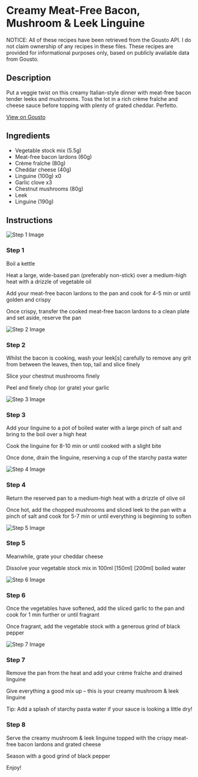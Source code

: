 # Creamy Meat-Free Bacon, Mushroom & Leek Linguine

NOTICE: All of these recipes have been retrieved from the Gousto API. I do not claim ownership of any recipes in these files. These recipes are provided for informational purposes only, based on publicly available data from Gousto.

## Description

Put a veggie twist on this creamy Italian-style dinner with meat-free bacon tender leeks and mushrooms. Toss the lot in a rich crème fraîche and cheese sauce before topping with plenty of grated cheddar. Perfetto. 

[View on Gousto](https://www.gousto.co.uk/recipes/cookbook/creamy-mushroom-leek-goats-cheese-linguine)

## Ingredients

- Vegetable stock mix (5.5g)
- Meat-free bacon lardons (60g)
- Crème fraîche (80g)
- Cheddar cheese (40g)
- Linguine (100g) x0
- Garlic clove x3
- Chestnut mushrooms (80g)
- Leek
- Linguine (190g)

## Instructions

![Step 1 Image](https://production-media.gousto.co.uk/cms/recipe-step-image/step-1-1629467784183-x200.jpg)

### Step 1

Boil a kettle

Heat a large, wide-based pan (preferably non-stick) over a medium-high heat with a drizzle of vegetable oil

Add your meat-free bacon lardons to the pan and cook for 4-5 min or until golden and crispy

Once crispy, transfer the cooked meat-free bacon lardons to a clean plate and set aside, reserve the pan

![Step 2 Image](https://production-media.gousto.co.uk/cms/recipe-step-image/step-2-1629467789308-x200.jpg)

### Step 2

Whilst the bacon is cooking, wash your leek[s] carefully to remove any grit from between the leaves, then top, tail and slice finely

Slice your chestnut mushrooms finely

Peel and finely chop (or grate) your garlic

![Step 3 Image](https://production-media.gousto.co.uk/cms/recipe-step-image/step-3-1629467792548-x200.jpg)

### Step 3

Add your linguine to a pot of boiled water with a large pinch of salt and bring to the boil over a high heat

Cook the linguine for 8-10 min or until cooked with a slight bite

Once done, drain the linguine, reserving a cup of the starchy pasta water

![Step 4 Image](https://production-media.gousto.co.uk/cms/recipe-step-image/step-4-1629467795489-x200.jpg)

### Step 4

Return the reserved pan to a medium-high heat with a drizzle of olive oil

Once hot, add the chopped mushrooms and sliced leek to the pan with a pinch of salt and cook for 5-7 min or until everything is beginning to soften

![Step 5 Image](https://production-media.gousto.co.uk/cms/recipe-step-image/step-5-1629467799673-x200.jpg)

### Step 5

Meanwhile, grate your cheddar cheese

Dissolve your vegetable stock mix in 100ml <span class="text-purple">[150ml]</span> <span class="text-danger">[200ml]</span> boiled water

![Step 6 Image](https://production-media.gousto.co.uk/cms/recipe-step-image/step-6-1629467803214-x200.jpg)

### Step 6

Once the vegetables have softened, add the sliced garlic to the pan and cook for 1 min further or until fragrant

Once fragrant, add the vegetable stock with a generous grind of black pepper

![Step 7 Image](https://production-media.gousto.co.uk/cms/recipe-step-image/step-7-1629467806980-x200.jpg)

### Step 7

Remove the pan from the heat and add your crème fraîche and drained linguine

Give everything a good mix up – this is your creamy mushroom & leek linguine

Tip: Add a splash of starchy pasta water if your sauce is looking a little dry!

### Step 8

Serve the creamy mushroom & leek linguine topped with the crispy meat-free bacon lardons and grated cheese

Season with a good grind of black pepper

Enjoy!

